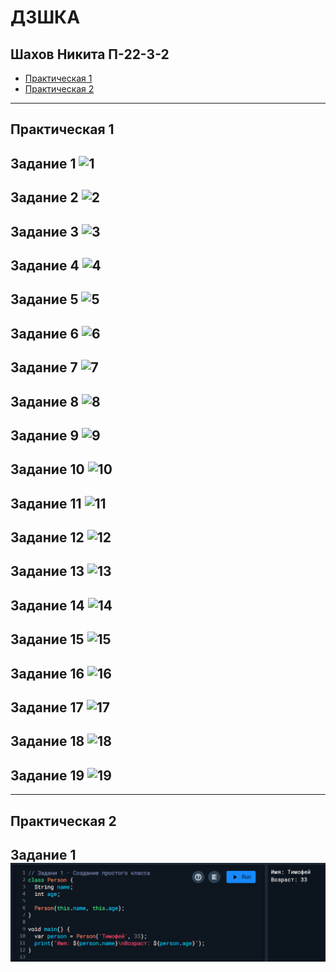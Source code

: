 # ДЗШКА
## Шахов Никита П-22-3-2
* [Практическая 1](#практическая-1)
* [Практическая 2](#практическая-2)

--------------------------------------

## Практическая 1 

## Задание 1 ![1](https://github.com/user-attachments/assets/fc9fb406-3cc6-432b-924b-25933c173d29)

## Задание 2 ![2](https://github.com/user-attachments/assets/cb333cc4-7c93-44d7-84f6-82dd40b2a915)

## Задание 3 ![3](https://github.com/user-attachments/assets/bba576a4-44b8-48f9-8f1e-7cbaa57fffc6)

## Задание 4 ![4](https://github.com/user-attachments/assets/bdb85f38-d930-4a3e-a385-c03bfd4b9d2c)

## Задание 5 ![5](https://github.com/user-attachments/assets/0f018046-3717-4e7d-b699-f11cf6a5f2bc)

## Задание 6 ![6](https://github.com/user-attachments/assets/de5fcfc6-63f4-4197-b01c-17323ad7067b)

## Задание 7 ![7](https://github.com/user-attachments/assets/fc9fb406-3cc6-432b-924b-25933c173d29)

## Задание 8 ![8](https://github.com/user-attachments/assets/938e5511-844b-4888-b097-00342ca85e88)

## Задание 9 ![9](https://github.com/user-attachments/assets/e4912703-b233-4469-855b-a22578e3da03)

## Задание 10 ![10](https://github.com/user-attachments/assets/b18acee0-db6e-4bcd-b428-76f3f3a071a4)

## Задание 11 ![11](https://github.com/user-attachments/assets/4d84a753-d5af-4b6c-a905-00e2fade23db)

## Задание 12 ![12](https://github.com/user-attachments/assets/6fcef4b1-fe64-439d-a8e4-8aee02c926bc)

## Задание 13 ![13](https://github.com/user-attachments/assets/da0f8b58-b2f5-4ce8-b7c4-14fef206b9ef)

## Задание 14 ![14](https://github.com/user-attachments/assets/08d4e33d-b53d-4e8d-b228-c9a52af78a65)

## Задание 15 ![15](https://github.com/user-attachments/assets/1130ce10-4821-4574-a7e2-66efea8144dd)

## Задание 16 ![16](https://github.com/user-attachments/assets/e54680a6-8ef1-423e-a068-ef8663fb5442)

## Задание 17 ![17](https://github.com/user-attachments/assets/8fb500a3-01de-4d3c-a65c-8401d15cfd74)

## Задание 18 ![18](https://github.com/user-attachments/assets/619afdb6-43be-4c4e-998c-d3931c3d7cae)

## Задание 19 ![19](https://github.com/user-attachments/assets/51ba8fb8-ff89-4dad-8f5b-b282f7ab171c)

-------------------------------------------------------------------------

## Практическая 2 

## Задание 1 ![](https://github.com/Nikitos-zzz/DPK1/blob/main/screeenshots/1.PNG)
